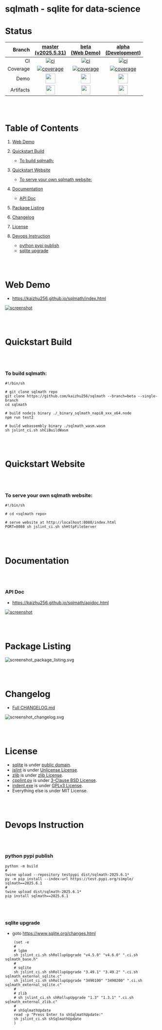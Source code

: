 # sqlmath - sqlite for data-science


# Status
| Branch | [master<br>(v2025.5.31)](https://github.com/kaizhu256/sqlmath/tree/master) | [beta<br>(Web Demo)](https://github.com/kaizhu256/sqlmath/tree/beta) | [alpha<br>(Development)](https://github.com/kaizhu256/sqlmath/tree/alpha) |
|--:|:--:|:--:|:--:|
| CI | [![ci](https://github.com/kaizhu256/sqlmath/actions/workflows/ci.yml/badge.svg?branch=master)](https://github.com/kaizhu256/sqlmath/actions?query=branch%3Amaster) | [![ci](https://github.com/kaizhu256/sqlmath/actions/workflows/ci.yml/badge.svg?branch=beta)](https://github.com/kaizhu256/sqlmath/actions?query=branch%3Abeta) | [![ci](https://github.com/kaizhu256/sqlmath/actions/workflows/ci.yml/badge.svg?branch=alpha)](https://github.com/kaizhu256/sqlmath/actions?query=branch%3Aalpha) |
| Coverage | [![coverage](https://kaizhu256.github.io/sqlmath/branch-beta/.artifact/coverage/coverage_badge.svg)](https://kaizhu256.github.io/sqlmath/branch-beta/.artifact/coverage/index.html) | [![coverage](https://kaizhu256.github.io/sqlmath/branch-beta/.artifact/coverage/coverage_badge.svg)](https://kaizhu256.github.io/sqlmath/branch-beta/.artifact/coverage/index.html) | [![coverage](https://kaizhu256.github.io/sqlmath/branch-beta/.artifact/coverage/coverage_badge.svg)](https://kaizhu256.github.io/sqlmath/branch-beta/.artifact/coverage/index.html) |
| Demo | [<img src="https://kaizhu256.github.io/sqlmath/asset_image_github_brands.svg" height="32">](https://kaizhu256.github.io/sqlmath/branch-beta/index.html) | [<img src="https://kaizhu256.github.io/sqlmath/asset_image_github_brands.svg" height="32">](https://kaizhu256.github.io/sqlmath/branch-beta/index.html) | [<img src="https://kaizhu256.github.io/sqlmath/asset_image_github_brands.svg" height="32">](https://kaizhu256.github.io/sqlmath/branch-beta/index.html) |
| Artifacts | [<img src="https://kaizhu256.github.io/sqlmath/asset_image_folder_open_solid.svg" height="30">](https://github.com/kaizhu256/sqlmath/tree/gh-pages/branch-beta/.artifact) | [<img src="https://kaizhu256.github.io/sqlmath/asset_image_folder_open_solid.svg" height="30">](https://github.com/kaizhu256/sqlmath/tree/gh-pages/branch-beta/.artifact) | [<img src="https://kaizhu256.github.io/sqlmath/asset_image_folder_open_solid.svg" height="30">](https://github.com/kaizhu256/sqlmath/tree/gh-pages/branch-beta/.artifact) |


<br><br>
# Table of Contents

1. [Web Demo](#web-demo)

2. [Quickstart Build](#quickstart-build)
    - [To build sqlmath:](#to-build-sqlmath)

3. [Quickstart Website](#quickstart-website)
    - [To serve your own sqlmath website:](#to-serve-your-own-sqlmath-website)

4. [Documentation](#documentation)
    - [API Doc](#api-doc)

5. [Package Listing](#package-listing)

6. [Changelog](#changelog)

7. [License](#license)

8. [Devops Instruction](#devops-instruction)
    - [python pypi publish](#python-pypi-publish)
    - [sqlite upgrade](#sqlite-upgrade)


<br><br>
# Web Demo
- https://kaizhu256.github.io/sqlmath/index.html

[![screenshot](https://kaizhu256.github.io/sqlmath/branch-beta/.artifact/screenshot_browser__2fsqlmath_2fbranch-beta_2findex.html.png)](https://kaizhu256.github.io/sqlmath/index.html)


<br><br>
# Quickstart Build


<br><br>
### To build sqlmath:
```shell
#!/bin/sh

# git clone sqlmath repo
git clone https://github.com/kaizhu256/sqlmath --branch=beta --single-branch
cd sqlmath

# build nodejs binary ./_binary_sqlmath_napi8_xxx_x64.node
npm run test2

# build webassembly binary ./sqlmath_wasm.wasm
sh jslint_ci.sh shCiBuildWasm
```


<br><br>
# Quickstart Website


<br><br>
### To serve your own sqlmath website:
```shell
#!/bin/sh

# cd <sqlmath repo>

# serve website at http://localhost:8080/index.html
PORT=8080 sh jslint_ci.sh shHttpFileServer
```


<br><br>
# Documentation


<br><br>
### API Doc
- https://kaizhu256.github.io/sqlmath/apidoc.html

[![screenshot](https://kaizhu256.github.io/sqlmath/branch-beta/.artifact/screenshot_browser__2f.artifact_2fapidoc.html.png)](https://kaizhu256.github.io/sqlmath/apidoc.html)


<br><br>
# Package Listing
![screenshot_package_listing.svg](https://kaizhu256.github.io/sqlmath/branch-beta/.artifact/screenshot_package_listing.svg)


<br><br>
# Changelog
- [Full CHANGELOG.md](CHANGELOG.md)

![screenshot_changelog.svg](https://kaizhu256.github.io/sqlmath/branch-beta/.artifact/screenshot_changelog.svg)


<br><br>
# License
- [sqlite](https://github.com/sqlite/sqlite) is under [public domain](https://www.sqlite.org/copyright.html).
- [jslint](https://github.com/jslint-org/jslint) is under [Unlicense License](https://github.com/jslint-org/jslint/blob/master/LICENSE).
- [zlib](https://github.com/madler/zlib) is under [zlib License](https://github.com/madler/zlib/blob/v1.2.13/LICENSE).
- [cpplint.py](cpplint.py) is under [3-Clause BSD License](https://github.com/cpplint/cpplint/blob/2.0.0/LICENSE).
- [indent.exe](indent.exe) is under [GPLv3 License](https://www.gnu.org/licenses/gpl-3.0.txt)<!--no-validate-->.
- Everything else is under MIT License.


<br><br>
# Devops Instruction


<br><br>
### python pypi publish
```shell
python -m build
#
twine upload --repository testpypi dist/sqlmath-2025.6.1*
py -m pip install --index-url https://test.pypi.org/simple/ sqlmath==2025.6.1
#
twine upload dist/sqlmath-2025.6.1*
pip install sqlmath==2025.6.1
```


<br><br>
### sqlite upgrade
- goto https://www.sqlite.org/changes.html
```shell
    (set -e
    #
    # lgbm
    sh jslint_ci.sh shRollupUpgrade "v4.5.0" "v4.6.0" ".ci.sh sqlmath_base.h"
    #
    # sqlite
    sh jslint_ci.sh shRollupUpgrade "3.49.1" "3.49.2" ".ci.sh sqlmath_external_sqlite.c"
    sh jslint_ci.sh shRollupUpgrade "3490100" "3490200" ".ci.sh sqlmath_external_sqlite.c"
    #
    # zlib
    # sh jslint_ci.sh shRollupUpgrade "1.3" "1.3.1" ".ci.sh sqlmath_external_zlib.c"
    #
    # shSqlmathUpdate
    read -p "Press Enter to shSqlmathUpdate:"
    sh jslint_ci.sh shSqlmathUpdate
    )
```
